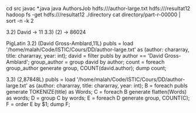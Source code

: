 cd src
javac *.java
java AuthorsJob hdfs:///author-large.txt hdfs:///resultat12
hadoop fs -get hdfs:///resultat12 ./directory
cat directory/part-r-00000 | sort -n -k 2

3.2) David -> 11 
3.3) (2) -> 86024

PigLatin
3.2) (David Gross-Amblard,11L)
publs = load '/home/malah/Code/ISTIC/Cours/DD/author-large.txt' as (author: chararray, title: chararray, year: int);
david = filter publs by author == 'David Gross-Amblard';
group_author = group david by author;
count = foreach group_author generate group, COUNT(david.author);
dump count;

3.3) (2,87848L)
publs = load '/home/malah/Code/ISTIC/Cours/DD/author-large.txt' as (author: chararray, title: chararray, year: int);
B = foreach publs generate TOKENIZE(title) as Words;
C = foreach B generate flatten(Words) as words;
D = group C by words;
E = foreach D generate group, COUNT(C);
F = order E by $1;
dump F;
